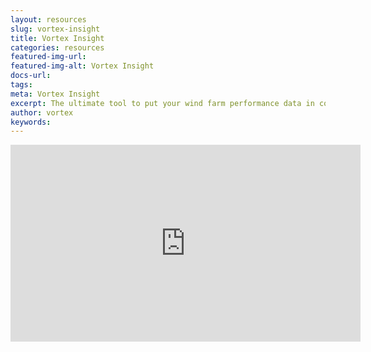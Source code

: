 ```yaml
---
layout: resources
slug: vortex-insight
title: Vortex Insight
categories: resources
featured-img-url: 
featured-img-alt: Vortex Insight
docs-url: 
tags:
meta: Vortex Insight
excerpt: The ultimate tool to put your wind farm performance data in context using monthly updated, long-term past and near-future anomalies.
author: vortex
keywords: 
---
```

<iframe width="560" height="315" src="https://www.youtube.com/embed/4FlZJllZdE4?rel=0" frameborder="0" allowfullscreen></iframe>
